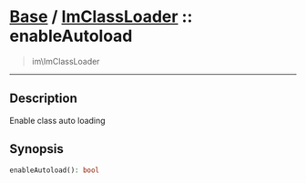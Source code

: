 # [Base](Base.md) / [ImClassLoader](Base-ImClassLoader.md) :: enableAutoload
 > im\ImClassLoader
____

## Description
Enable class auto loading

## Synopsis
```php
enableAutoload(): bool
```
